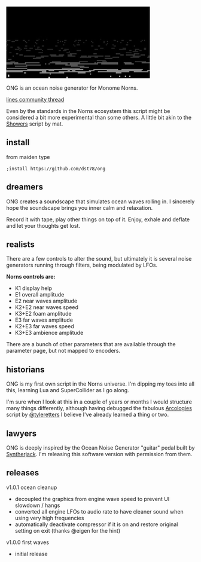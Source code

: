 ![ONG screen](ong-screen.png)

ONG is an ocean noise generator for Monome Norns.

[lines community thread](https://llllllll.co/t/ong-ocean-noise-generator-for-monome-norns/50364)

Even by the standards in the Norns ecosystem this script might be considered a bit more experimental than some others.
A little bit akin to the [Showers](https://norns.community/authors/justmat/showers) script by mat.

## install
from maiden type

```
;install https://github.com/dst78/ong
```

## dreamers

ONG creates a soundscape that simulates ocean waves rolling in. I sincerely hope the soundscape brings you inner calm and relaxation.

Record it with tape, play other things on top of it. Enjoy, exhale and deflate and let your thoughts get lost.

## realists
There are a few controls to alter the sound, but ultimately it is several noise generators running through filters, being modulated by LFOs.

**Norns controls are:**

* K1 display help
* E1 overall amplitude
* E2 near waves amplitude
* K2+E2 near waves speed
* K3+E2 foam amplitude
* E3 far waves amplitude
* K2+E3 far waves speed
* K3+E3 ambience amplitude

There are a bunch of other parameters that are available through the parameter page, but not mapped to encoders.

## historians
ONG is my first own script in the Norns universe. I'm dipping my toes into all this, learning Lua and SuperCollider as I go along.

I'm sure when I look at this in a couple of years or months I would structure many things differently, although having debugged the fabulous [Arcologies](https://github.com/northern-information/arcologies) script by [@tyleretters](https://www.instagram.com/tyleretters/) I believe I've already learned a thing or two.

## lawyers
ONG is deeply inspired by the Ocean Noise Generator "guitar" pedal built by [Syntherjack](https://syntherjack.net/ocean-noise-generator/). I'm releasing this software version with permission from them.

## releases
v1.0.1 ocean cleanup
* decoupled the graphics from engine wave speed to prevent UI slowdown / hangs
* converted all engine LFOs to audio rate to have cleaner sound when using very high frequencies
* automatically deactivate compressor if it is on and restore original setting on exit (thanks @eigen for the hint)

v1.0.0 first waves
* initial release
